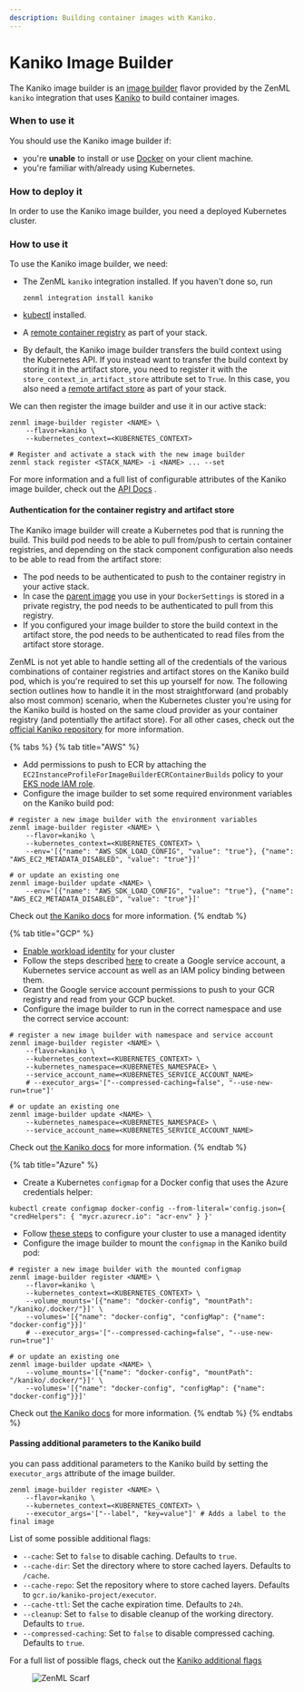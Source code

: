 ```yaml
---
description: Building container images with Kaniko.
---
```


# Kaniko Image Builder

The Kaniko image builder is an [image builder](image-builders.md) flavor provided by the ZenML `kaniko` integration that
uses [Kaniko](https://github.com/GoogleContainerTools/kaniko) to build container images.

### When to use it

You should use the Kaniko image builder if:

* you're **unable** to install or use [Docker](https://www.docker.com) on your client machine.
* you're familiar with/already using Kubernetes.

### How to deploy it

In order to use the Kaniko image builder, you need a deployed Kubernetes cluster.

### How to use it

To use the Kaniko image builder, we need:

* The ZenML `kaniko` integration installed. If you haven't done so, run

  ```shell
  zenml integration install kaniko
  ```

* [kubectl](https://kubernetes.io/docs/tasks/tools/#kubectl) installed.
* A [remote container registry](../container-registries/container-registries.md) as part of your stack.
* By default, the Kaniko image builder transfers the build context using the Kubernetes API. If you instead want to
  transfer the build context by storing it in the artifact store, you need to register it with
  the `store_context_in_artifact_store` attribute set to `True`. In this case, you also need
  a [remote artifact store](../artifact-stores/artifact-stores.md) as part of your stack.

We can then register the image builder and use it in our active stack:

```shell
zenml image-builder register <NAME> \
    --flavor=kaniko \
    --kubernetes_context=<KUBERNETES_CONTEXT>

# Register and activate a stack with the new image builder
zenml stack register <STACK_NAME> -i <NAME> ... --set
```

For more information and a full list of configurable attributes of the Kaniko image builder, check out
the [API Docs](https://sdkdocs.zenml.io/latest/integration\_code\_docs/integrations-kaniko/#zenml.integrations.kaniko.image\_builders.kaniko\_image\_builder.KanikoImageBuilder)
.

#### Authentication for the container registry and artifact store

The Kaniko image builder will create a Kubernetes pod that is running the build. This build pod needs to be able to pull
from/push to certain container registries, and depending on the stack component configuration also needs to be able to
read from the artifact store:

* The pod needs to be authenticated to push to the container registry in your active stack.
* In case
  the [parent image](/docs/book/user-guide/advanced-guide/environment-management/containerize-your-pipeline.md#using-a-custom-parent-image)
  you use in your `DockerSettings` is stored in a private registry, the pod needs to be authenticated to pull from this
  registry.
* If you configured your image builder to store the build context in the artifact store, the pod needs to be
  authenticated to read files from the artifact store storage.

ZenML is not yet able to handle setting all of the credentials of the various combinations of container registries and
artifact stores on the Kaniko build pod, which is you're required to set this up yourself for now. The following section
outlines how to handle it in the most straightforward (and probably also most common) scenario, when the Kubernetes
cluster you're using for the Kaniko build is hosted on the same cloud provider as your container registry (and
potentially the artifact store). For all other cases, check out
the [official Kaniko repository](https://github.com/GoogleContainerTools/kaniko) for more information.

{% tabs %}
{% tab title="AWS" %}

* Add permissions to push to ECR by attaching the `EC2InstanceProfileForImageBuilderECRContainerBuilds` policy to
  your [EKS node IAM role](https://docs.aws.amazon.com/eks/latest/userguide/create-node-role.html).
* Configure the image builder to set some required environment variables on the Kaniko build pod:

```shell
# register a new image builder with the environment variables
zenml image-builder register <NAME> \
    --flavor=kaniko \
    --kubernetes_context=<KUBERNETES_CONTEXT> \
    --env='[{"name": "AWS_SDK_LOAD_CONFIG", "value": "true"}, {"name": "AWS_EC2_METADATA_DISABLED", "value": "true"}]'

# or update an existing one
zenml image-builder update <NAME> \
    --env='[{"name": "AWS_SDK_LOAD_CONFIG", "value": "true"}, {"name": "AWS_EC2_METADATA_DISABLED", "value": "true"}]'
```

Check out [the Kaniko docs](https://github.com/GoogleContainerTools/kaniko#pushing-to-amazon-ecr) for more information.
{% endtab %}

{% tab title="GCP" %}

* [Enable workload identity](https://cloud.google.com/kubernetes-engine/docs/how-to/workload-identity#enable\_on\_cluster)
  for your cluster
* Follow the steps
  described [here](https://cloud.google.com/kubernetes-engine/docs/how-to/workload-identity#authenticating\_to) to
  create a Google service account, a Kubernetes service account as well as an IAM policy binding between them.
* Grant the Google service account permissions to push to your GCR registry and read from your GCP bucket.
* Configure the image builder to run in the correct namespace and use the correct service account:

```shell
# register a new image builder with namespace and service account
zenml image-builder register <NAME> \
    --flavor=kaniko \
    --kubernetes_context=<KUBERNETES_CONTEXT> \
    --kubernetes_namespace=<KUBERNETES_NAMESPACE> \
    --service_account_name=<KUBERNETES_SERVICE_ACCOUNT_NAME>
    # --executor_args='["--compressed-caching=false", "--use-new-run=true"]'

# or update an existing one
zenml image-builder update <NAME> \
    --kubernetes_namespace=<KUBERNETES_NAMESPACE> \
    --service_account_name=<KUBERNETES_SERVICE_ACCOUNT_NAME>
```

Check out [the Kaniko docs](https://github.com/GoogleContainerTools/kaniko#pushing-to-google-gcr) for more information.
{% endtab %}

{% tab title="Azure" %}

* Create a Kubernetes `configmap` for a Docker config that uses the Azure credentials helper:

```shell
kubectl create configmap docker-config --from-literal='config.json={ "credHelpers": { "mycr.azurecr.io": "acr-env" } }'
```

* Follow [these steps](https://learn.microsoft.com/en-us/azure/aks/use-managed-identity) to configure your cluster to
  use a managed identity
* Configure the image builder to mount the `configmap` in the Kaniko build pod:

```shell
# register a new image builder with the mounted configmap
zenml image-builder register <NAME> \
    --flavor=kaniko \
    --kubernetes_context=<KUBERNETES_CONTEXT> \
    --volume_mounts='[{"name": "docker-config", "mountPath": "/kaniko/.docker/"}]' \
    --volumes='[{"name": "docker-config", "configMap": {"name": "docker-config"}}]'
    # --executor_args='["--compressed-caching=false", "--use-new-run=true"]'

# or update an existing one
zenml image-builder update <NAME> \
    --volume_mounts='[{"name": "docker-config", "mountPath": "/kaniko/.docker/"}]' \
    --volumes='[{"name": "docker-config", "configMap": {"name": "docker-config"}}]'
```

Check out [the Kaniko docs](https://github.com/GoogleContainerTools/kaniko#pushing-to-azure-container-registry) for more
information.
{% endtab %}
{% endtabs %}

#### Passing additional parameters to the Kaniko build

you can pass additional parameters to the Kaniko build by setting the `executor_args` attribute of the image builder.

```shell
zenml image-builder register <NAME> \
    --flavor=kaniko \
    --kubernetes_context=<KUBERNETES_CONTEXT> \
    --executor_args='["--label", "key=value"]' # Adds a label to the final image
```

List of some possible additional flags:

* `--cache`: Set to `false` to disable caching. Defaults to `true`.
* `--cache-dir`: Set the directory where to store cached layers. Defaults to `/cache`.
* `--cache-repo`: Set the repository where to store cached layers. Defaults to `gcr.io/kaniko-project/executor`.
* `--cache-ttl`: Set the cache expiration time. Defaults to `24h`.
* `--cleanup`: Set to `false` to disable cleanup of the working directory. Defaults to `true`.
* `--compressed-caching`: Set to `false` to disable compressed caching. Defaults to `true`.

For a full list of possible flags, check out the [Kaniko additional flags](https://github.com/GoogleContainerTools/kaniko#additional-flags) 

<!-- For scarf -->
<figure><img alt="ZenML Scarf" referrerpolicy="no-referrer-when-downgrade" src="https://static.scarf.sh/a.png?x-pxid=f0b4f458-0a54-4fcd-aa95-d5ee424815bc" /></figure>
